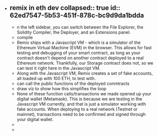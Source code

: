- remix in eth dev
  collapsed:: true
  id:: 62ed7547-5b53-451f-878c-bc9d9da1bdda
	-
	- n the left sidebar, you can switch between the File Explorer, the Solidity Compiler, the Deployer, and an Extensions panel.
	- compile
	- Remix ships with a Javascript VM - which is a simulator of the Ethereum Virtual Machine (EVM) in the browser. This allows for fast testing and debugging of your smart contract, as long as your contract doesn't depend on another contract deployed to a real Ethereum network. Thankfully, our Storage contract does not, so we can test it right here in the Javascript VM.
	- Along with the Javascript VM, Remix creates a set of fake accounts, all loaded up with 100 ETH, to test with.
	- can call the public functions of the deployed conmtracts
	- draw viz to show how this simplifies the loop
	- None of these function calls/transactions we made opened up your digital wallet (Metamask). This is because we are testing in the Javascript VM currently, and that is just a simulator working with fake accounts. When deploying to a real network (Testnet or mainnet), transactions need to be confirmed and signed through your digital wallet.
	-
	-